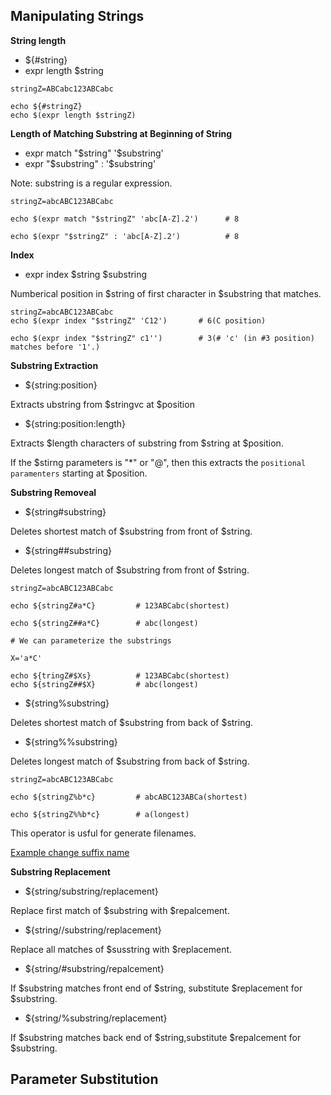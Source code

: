 ## Manipulating Strings
**String length**

- ${#string}
- expr length $string

```shell
stringZ=ABCabc123ABCabc

echo ${#stringZ}
echo $(expr length $stringZ)
```

**Length of Matching Substring at Beginning of String**

- expr match "\$string" '\$substring'
- expr "\$substring" : '\$substring'

Note: substring is a regular expression.

```shell
stringZ=abcABC123ABCabc

echo $(expr match "$stringZ" 'abc[A-Z].2')      # 8

echo $(expr "$stringZ" : 'abc[A-Z].2')          # 8
```

**Index**

- expr index $string $substring

Numberical position in $string of first character in $substring that matches.

```shell
stringZ=abcABC123ABCabc
echo $(expr index "$stringZ" 'C12')       # 6(C position)

echo $(expr index "$stringZ" c1'')        # 3(# 'c' (in #3 position) matches before '1'.)
```

**Substring Extraction**

- ${string:position}

Extracts ubstring from $stringvc at $position

- ${string:position:length}

Extracts $length characters of substring from $string at $position.

If the $stirng parameters is "*" or "@", then this extracts the `positional paramenters` starting at $position.

**Substring Removeal**

- ${string#substring}

Deletes shortest match of $substring from front of $string.

- ${string##substring}

Deletes longest match of $substring from front of $string.

```shell
stringZ=abcABC123ABCabc

echo ${stringZ#a*C}         # 123ABCabc(shortest)

echo ${stringZ##a*C}        # abc(longest)

# We can parameterize the substrings

X='a*C'

echo ${tringZ#$Xs}          # 123ABCabc(shortest)
echo ${stringZ##$X}         # abc(longest)

```

- ${string%substring}

Deletes shortest match of $substring from back of $string.

- ${string%%substring}

Deletes longest match of $substring from back of $string.

```shell
stringZ=abcABC123ABCabc

echo ${stringZ%b*c}         # abcABC123ABCa(shortest)

echo ${stringZ%%b*c}        # a(longest)

```

This operator is usful for generate filenames.

[Example change suffix name](../../scripts/Part-3-Beyond-the-Basic/change-suffix-name.sh)

**Substring Replacement**

- ${string/substring/replacement}

Replace first match of $substring with $repalcement.

- ${string//substring/replacement}

Replace all matches of $susstring with $replacement.

- ${string/#substring/repalcement}

If $substring matches front end of $string, substitute $replacement for $substring.

- ${string/%substring/replacement}

If $substring matches back end of $string,substitute $repalcement for $substring.


## Parameter Substitution

